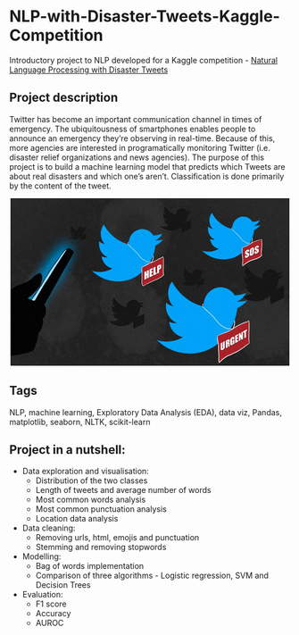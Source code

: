 # NLP-with-Disaster-Tweets-Kaggle-Competition
Introductory project to NLP developed for a Kaggle competition - [Natural Language Processing with Disaster Tweets](https://www.kaggle.com/c/nlp-getting-started)

## Project description
Twitter has become an important communication channel in times of emergency. The ubiquitousness of smartphones enables people to announce an emergency they’re observing in real-time. Because of this, more agencies are interested in programatically monitoring Twitter (i.e. disaster relief organizations and news agencies). The purpose of this project is to build a machine learning model that predicts which Tweets are about real disasters and which one’s aren’t. Classification is done primarily by the content of the tweet.

<p align="center">
  <img width="500" height="300" src="utils/twitter_header.jpg">
</p>

## Tags
NLP, machine learning, Exploratory Data Analysis (EDA), data viz, Pandas, matplotlib, seaborn, NLTK, scikit-learn

## Project in a nutshell:
- Data exploration and visualisation:
  - Distribution of the two classes
  - Length of tweets and average number of words
  - Most common words analysis
  - Most common punctuation analysis
  - Location data analysis
- Data cleaning:
  - Removing urls, html, emojis and punctuation
  - Stemming and removing stopwords
- Modelling:
  - Bag of words implementation
  - Comparison of three algorithms - Logistic regression, SVM and Decision Trees
- Evaluation:
  - F1 score
  - Accuracy
  - AUROC
